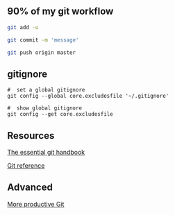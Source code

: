 ## 90% of my git workflow

```bash
git add -u

git commit -m 'message'

git push origin master
```

## gitignore

```
#  set a global gitignore
git config --global core.excludesfile '~/.gitignore'

#  show global gitignore
git config --get core.excludesfile
```

## Resources

[The essential git handbook](https://medium.freecodecamp.org/the-essential-git-handbook-a1cf77ed11b5)

[Git reference](https://git-scm.com/docs)

## Advanced
[More productive Git](https://increment.com/open-source/more-productive-git/)
